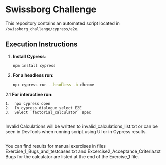 
# Swissborg Challenge

This repository contains an automated script located in `/swissborg_challange/cypress/e2e`.

## Execution Instructions

1. **Install Cypress**:
   ```bash
   npm install cypress
2. **For a headless run**:
	```bash
	npx cypress run --headless -b chrome
2.1 **For interactive run**:  

	1.	npx cypress open    
	2.	In cypress dialogue select E2E     
	3.	Select `factorial_calculator` spec      
##
Invalid Calculations will be written to invalid_calculations_list.txt or can be seen in DevTools when running script using UI or in Cypress results.
##
You can find results for manual exercises in files Exercise_1_Bugs_and_testcases.txt and Excercise2_Acceptance_Criteria.txt
Bugs for the calculator are listed at the end of the Exercise_1 file.


		

